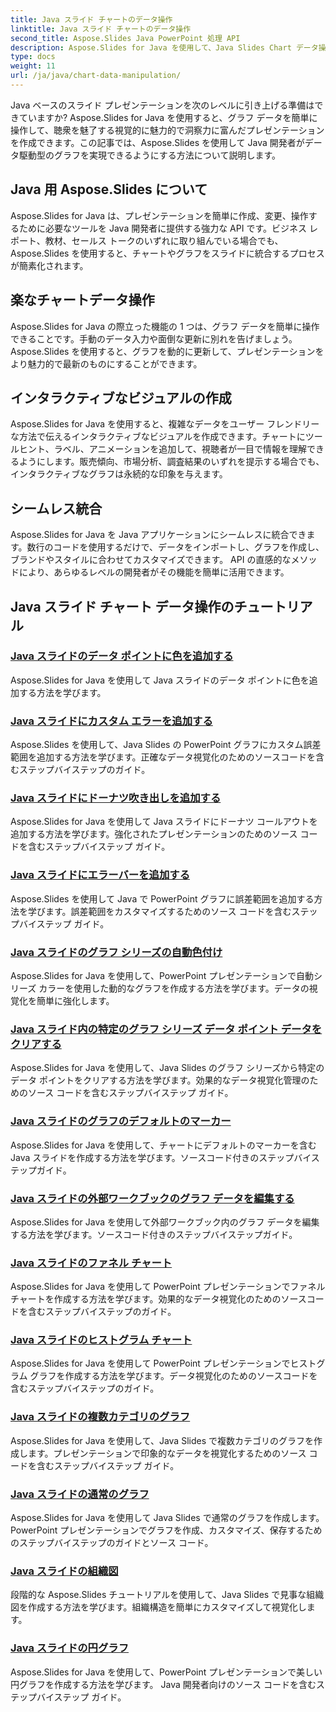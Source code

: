```yaml
---
title: Java スライド チャートのデータ操作
linktitle: Java スライド チャートのデータ操作
second_title: Aspose.Slides Java PowerPoint 処理 API
description: Aspose.Slides for Java を使用して、Java Slides Chart データ操作の機能を解放します。見事なビジュアルと洞察を簡単に作成します。
type: docs
weight: 11
url: /ja/java/chart-data-manipulation/
---
```

Java ベースのスライド プレゼンテーションを次のレベルに引き上げる準備はできていますか? Aspose.Slides for Java を使用すると、グラフ データを簡単に操作して、聴衆を魅了する視覚的に魅力的で洞察力に富んだプレゼンテーションを作成できます。この記事では、Aspose.Slides を使用して Java 開発者がデータ駆動型のグラフを実現できるようにする方法について説明します。

## Java 用 Aspose.Slides について

Aspose.Slides for Java は、プレゼンテーションを簡単に作成、変更、操作するために必要なツールを Java 開発者に提供する強力な API です。ビジネス レポート、教材、セールス トークのいずれに取り組んでいる場合でも、Aspose.Slides を使用すると、チャートやグラフをスライドに統合するプロセスが簡素化されます。

## 楽なチャートデータ操作

Aspose.Slides for Java の際立った機能の 1 つは、グラフ データを簡単に操作できることです。手動のデータ入力や面倒な更新に別れを告げましょう。 Aspose.Slides を使用すると、グラフを動的に更新して、プレゼンテーションをより魅力的で最新のものにすることができます。

## インタラクティブなビジュアルの作成

Aspose.Slides for Java を使用すると、複雑なデータをユーザー フレンドリーな方法で伝えるインタラクティブなビジュアルを作成できます。チャートにツールヒント、ラベル、アニメーションを追加して、視聴者が一目で情報を理解できるようにします。販売傾向、市場分析、調査結果のいずれを提示する場合でも、インタラクティブなグラフは永続的な印象を与えます。

## シームレス統合

Aspose.Slides for Java を Java アプリケーションにシームレスに統合できます。数行のコードを使用するだけで、データをインポートし、グラフを作成し、ブランドやスタイルに合わせてカスタマイズできます。 API の直感的なメソッドにより、あらゆるレベルの開発者がその機能を簡単に活用できます。

## Java スライド チャート データ操作のチュートリアル
### [Java スライドのデータ ポイントに色を追加する](./add-color-data-points-java-slides/)
Aspose.Slides for Java を使用して Java スライドのデータ ポイントに色を追加する方法を学びます。
### [Java スライドにカスタム エラーを追加する](./add-custom-error-java-slides/)
Aspose.Slides を使用して、Java Slides の PowerPoint グラフにカスタム誤差範囲を追加する方法を学びます。正確なデータ視覚化のためのソースコードを含むステップバイステップのガイド。
### [Java スライドにドーナツ吹き出しを追加する](./add-doughnut-callout-java-slides/)
Aspose.Slides for Java を使用して Java スライドにドーナツ コールアウトを追加する方法を学びます。強化されたプレゼンテーションのためのソース コードを含むステップバイステップ ガイド。
### [Java スライドにエラーバーを追加する](./add-error-bars-java-slides/)
Aspose.Slides を使用して Java で PowerPoint グラフに誤差範囲を追加する方法を学びます。誤差範囲をカスタマイズするためのソース コードを含むステップバイステップ ガイド。
### [Java スライドのグラフ シリーズの自動色付け](./automatic-chart-series-color-java-slides/)
Aspose.Slides for Java を使用して、PowerPoint プレゼンテーションで自動シリーズ カラーを使用した動的なグラフを作成する方法を学びます。データの視覚化を簡単に強化します。
### [Java スライド内の特定のグラフ シリーズ データ ポイント データをクリアする](./clear-specific-chart-series-data-points-java-slides/)
Aspose.Slides for Java を使用して、Java Slides のグラフ シリーズから特定のデータ ポイントをクリアする方法を学びます。効果的なデータ視覚化管理のためのソース コードを含むステップバイステップ ガイド。
### [Java スライドのグラフのデフォルトのマーカー](./default-markers-in-chart-java-slides/)
Aspose.Slides for Java を使用して、チャートにデフォルトのマーカーを含む Java スライドを作成する方法を学びます。ソースコード付きのステップバイステップガイド。
### [Java スライドの外部ワークブックのグラフ データを編集する](./edit-chart-data-external-workbook-java-slides/)
Aspose.Slides for Java を使用して外部ワークブック内のグラフ データを編集する方法を学びます。ソースコード付きのステップバイステップガイド。
### [Java スライドのファネル チャート](./funnel-chart-java-slides/)
Aspose.Slides for Java を使用して PowerPoint プレゼンテーションでファネル チャートを作成する方法を学びます。効果的なデータ視覚化のためのソースコードを含むステップバイステップのガイド。
### [Java スライドのヒストグラム チャート](./histogram-chart-java-slides/)
Aspose.Slides for Java を使用して PowerPoint プレゼンテーションでヒストグラム グラフを作成する方法を学びます。データ視覚化のためのソースコードを含むステップバイステップのガイド。
### [Java スライドの複数カテゴリのグラフ](./multi-category-chart-java-slides/)
Aspose.Slides for Java を使用して、Java Slides で複数カテゴリのグラフを作成します。プレゼンテーションで印象的なデータを視覚化するためのソース コードを含むステップバイステップ ガイド。
### [Java スライドの通常のグラフ](./normal-charts-java-slides/)
Aspose.Slides for Java を使用して Java Slides で通常のグラフを作成します。 PowerPoint プレゼンテーションでグラフを作成、カスタマイズ、保存するためのステップバイステップのガイドとソース コード。
### [Java スライドの組織図](./organization-chart-java-slides/)
段階的な Aspose.Slides チュートリアルを使用して、Java Slides で見事な組織図を作成する方法を学びます。組織構造を簡単にカスタマイズして視覚化します。
### [Java スライドの円グラフ](./pie-chart-java-slides/)
Aspose.Slides for Java を使用して、PowerPoint プレゼンテーションで美しい円グラフを作成する方法を学びます。 Java 開発者向けのソース コードを含むステップバイステップ ガイド。